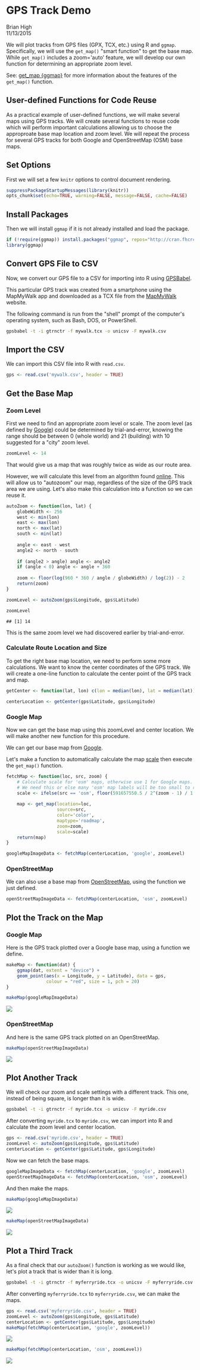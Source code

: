 # GPS Track Demo
Brian High  
11/13/2015  

We will plot tracks from GPS files (GPX, TCX, etc.) using R and `ggmap`. 
Specifically, we will use the `get_map()` "smart function" to get the base 
map. While `get_map()` includes a zoom='auto' feature, we will develop our 
own function for determining an appropriate zoom level.

See: [get_map {ggmap}](http://www.inside-r.org/packages/cran/ggmap/docs/get_map) for more information about the features of the `get_map()` function.

## User-defined Functions for Code Reuse

As a practical example of user-defined functions, we will make several maps 
using GPS tracks. We will create several functions to reuse code which will 
perform important calculations allowing us to choose the approproate base map
location and zoom level. We will repeat the process for several GPS tracks 
for both Google and OpenStreetMap (OSM) base maps.

## Set Options

First we will set a few `knitr` options to control document rendering.


```r
suppressPackageStartupMessages(library(knitr))
opts_chunk$set(echo=TRUE, warning=FALSE, message=FALSE, cache=FALSE)
```

## Install Packages

Then we will install `ggmap` if it is not already installed and load the 
package.


```r
if (!require(ggmap)) install.packages("ggmap", repos="http://cran.fhcrc.org")
library(ggmap)
```

## Convert GPS File to CSV

Now, we convert our GPS file to a CSV for importing into R using 
[GPSBabel](http://www.gpsbabel.org/). 

This particular GPS track was created from a smartphone using the MapMyWalk app 
and downloaded as a TCX file from the [MapMyWalk](www.mapmywalk.com) website.

The following command is run from the "shell" prompt of the computer's 
operating system, such as Bash, DOS, or PowerShell.


```bash
gpsbabel -t -i gtrnctr -f mywalk.tcx -o unicsv -F mywalk.csv
```

## Import the CSV

We can import this CSV file into R with `read.csv`.


```r
gps <- read.csv('mywalk.csv', header = TRUE)
```

## Get the Base Map

### Zoom Level

First we need to find an appropriate zoom level or scale. The zoom level 
(as defined by [Google](https://developers.google.com/maps/documentation/static-maps/intro?hl=en#Zoomlevels)) could be determined by trial-and-error, knowing 
the range should be between 0 (whole world) and 21 (building) with 10 
suggested for a "city" zoom level.


```r
zoomLevel <- 14
```

That would give us a map that was roughly twice as wide as our route area.

However, we will calculate this level from an algorithm found 
[online](http://stackoverflow.com/questions/6048975). This will allow us 
to "autozoom" our map, regardless of the size of the GPS track area we 
are using. Let's also make this calculation into a function so we can reuse it.


```r
autoZoom <- function(lon, lat) {
    globeWidth <- 256
    west <- min(lon)
    east <- max(lon)
    north <- max(lat)
    south <- min(lat)
    
    angle <- east - west
    angle2 <- north - south
    
    if (angle2 > angle) angle <- angle2
    if (angle < 0) angle <- angle + 360
    
    zoom <- floor(log(960 * 360 / angle / globeWidth) / log(2)) - 2
    return(zoom)
}

zoomLevel <- autoZoom(gps$Longitude, gps$Latitude)

zoomLevel
```

```
## [1] 14
```

This is the same zoom level we had discovered earlier by trial-and-error.

### Calculate Route Location and Size

To get the right base map location, we need to perform some more calculations. 
We want to know the center coordinates of the GPS track. We will create a 
one-line function to calculate the center point of the GPS track and map.


```r
getCenter <- function(lat, lon) c(lon = median(lon), lat = median(lat))

centerLocation <- getCenter(gps$Latitude, gps$Longitude)
```

### Google Map

Now we can get the base map using this zoomLevel and center location. 
We will make another new function for this procedure.

We can get our base map from [Google](https://www.google.com/maps). 

Let's make a function to automatically calculate the map 
[scale](http://wiki.openstreetmap.org/wiki/MinScaleDenominator) then 
execute the `get_map()` function.
 


```r
fetchMap <- function(loc, src, zoom) {
    # Calculate scale for 'osm' maps, otherwise use 1 for Google maps.
    # We need this or else many 'osm' map labels will be too small to read.
    scale <- ifelse(src == 'osm', floor(591657550.5 / 2^(zoom - 1) / 1.5), 1)
    
    map <- get_map(location=loc, 
                   source=src, 
                   color='color', 
                   maptype='roadmap', 
                   zoom=zoom,
                   scale=scale)
    return(map)
}

googleMapImageData <- fetchMap(centerLocation, 'google', zoomLevel)
```

### OpenStreetMap

We can also use a base map from 
[OpenStreetMap](https://www.openstreetmap.org/), using the function we just
defined. 


```r
openStreetMapImageData <- fetchMap(centerLocation, 'osm', zoomLevel)
```

## Plot the Track on the Map

### Google Map

Here is the GPS track plotted over a Google base map, using a function we
define.


```r
makeMap <- function(dat) {
    ggmap(dat, extent = "device") + 
    geom_point(aes(x = Longitude, y = Latitude), data = gps, 
               colour = "red", size = 1, pch = 20)
}

makeMap(googleMapImageData)
```

![](./gps_track_files/figure-html/unnamed-chunk-10-1.png) 

### OpenStreetMap

And here is the same GPS track plotted on an OpenStreetMap.


```r
makeMap(openStreetMapImageData)
```

![](./gps_track_files/figure-html/unnamed-chunk-11-1.png) 

## Plot Another Track

We will check our zoom and scale settings with a different track. This one,
instead of being square, is longer than it is wide.


```bash
gpsbabel -t -i gtrnctr -f myride.tcx -o unicsv -F myride.csv
```

After converting `myride.tcx` to `myride.csv`, we can import into R and 
calculate the zoom level and center location.


```r
gps <- read.csv('myride.csv', header = TRUE)
zoomLevel <- autoZoom(gps$Longitude, gps$Latitude)
centerLocation <- getCenter(gps$Latitude, gps$Longitude)
```

Now we can fetch the base maps.


```r
googleMapImageData <- fetchMap(centerLocation, 'google', zoomLevel)
openStreetMapImageData <- fetchMap(centerLocation, 'osm', zoomLevel)
```

And then make the maps.


```r
makeMap(googleMapImageData)
```

![](./gps_track_files/figure-html/unnamed-chunk-15-1.png) 

```r
makeMap(openStreetMapImageData)
```

![](./gps_track_files/figure-html/unnamed-chunk-15-2.png) 

## Plot a Third Track

As a final check that our `autoZoom()` function is working as we would like, 
let's plot a track that is wider than it is long.


```bash
gpsbabel -t -i gtrnctr -f myferryride.tcx -o unicsv -F myferryride.csv
```

After converting `myferryride.tcx` to `myferryride.csv`, we can make the maps. 


```r
gps <- read.csv('myferryride.csv', header = TRUE)
zoomLevel <- autoZoom(gps$Longitude, gps$Latitude)
centerLocation <- getCenter(gps$Latitude, gps$Longitude)
makeMap(fetchMap(centerLocation, 'google', zoomLevel))
```

![](./gps_track_files/figure-html/unnamed-chunk-17-1.png) 

```r
makeMap(fetchMap(centerLocation, 'osm', zoomLevel))
```

![](./gps_track_files/figure-html/unnamed-chunk-17-2.png) 
